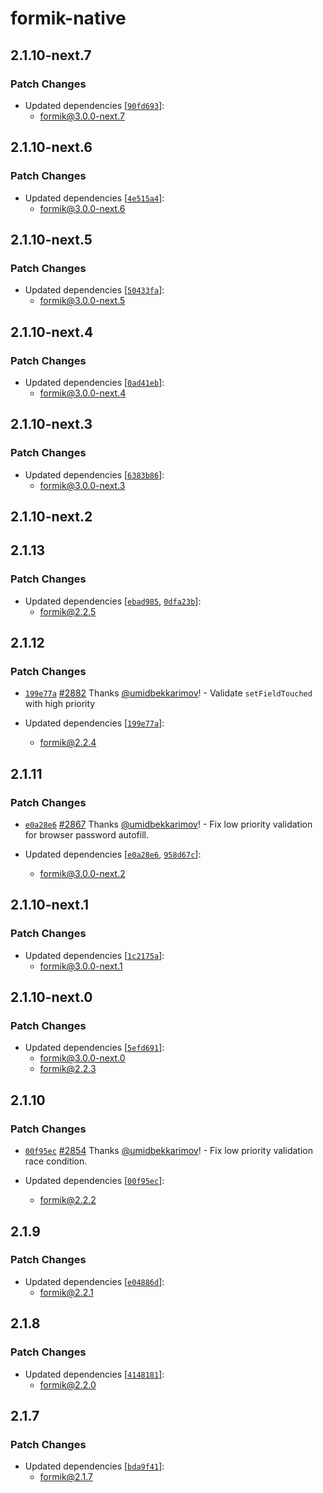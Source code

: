 # formik-native

## 2.1.10-next.7

### Patch Changes

- Updated dependencies [[`90fd693`](https://github.com/formium/formik/commit/90fd693b0900e1b82ff56b39bd1a020327c0bcb6)]:
  - formik@3.0.0-next.7

## 2.1.10-next.6

### Patch Changes

- Updated dependencies [[`4e515a4`](https://github.com/formium/formik/commit/4e515a4ab336863db69d81611275231e9301b7df)]:
  - formik@3.0.0-next.6

## 2.1.10-next.5

### Patch Changes

- Updated dependencies [[`50433fa`](https://github.com/formium/formik/commit/50433fa3cec2cb1ae11176dc713d5f011fcc758d)]:
  - formik@3.0.0-next.5

## 2.1.10-next.4

### Patch Changes

- Updated dependencies [[`0ad41eb`](https://github.com/formium/formik/commit/0ad41ebc8ddd8d7fa40dc7364b7cdcfcc4b8c298)]:
  - formik@3.0.0-next.4

## 2.1.10-next.3

### Patch Changes

- Updated dependencies [[`6383b86`](https://github.com/formium/formik/commit/6383b86d3123a3348e4fa6abba4fe0c3652cb5a4)]:
  - formik@3.0.0-next.3

## 2.1.10-next.2

## 2.1.13

### Patch Changes

- Updated dependencies [[`ebad985`](https://github.com/formium/formik/commit/ebad98569e034c5bd8f52a7926480b7d63127cd4), [`0dfa23b`](https://github.com/formium/formik/commit/0dfa23b6b312db1f2c3d22019975212f0f901c00)]:
  - formik@2.2.5

## 2.1.12

### Patch Changes

- [`199e77a`](https://github.com/formium/formik/commit/199e77a3f69e9886d88fc7114c37769cd365d9c6) [#2882](https://github.com/formium/formik/pull/2882) Thanks [@umidbekkarimov](https://github.com/umidbekkarimov)! - Validate `setFieldTouched` with high priority

- Updated dependencies [[`199e77a`](https://github.com/formium/formik/commit/199e77a3f69e9886d88fc7114c37769cd365d9c6)]:
  - formik@2.2.4

## 2.1.11

### Patch Changes

- [`e0a28e6`](https://github.com/formium/formik/commit/e0a28e6872ebfd06e636aac84829b60d704b0694) [#2867](https://github.com/formium/formik/pull/2867) Thanks [@umidbekkarimov](https://github.com/umidbekkarimov)! - Fix low priority validation for browser password autofill.

- Updated dependencies [[`e0a28e6`](https://github.com/formium/formik/commit/e0a28e6872ebfd06e636aac84829b60d704b0694), [`958d67c`](https://github.com/formium/formik/commit/958d67ca2c3e006031c31150ea0a42248b28ffc7)]:
  - formik@3.0.0-next.2

## 2.1.10-next.1

### Patch Changes

- Updated dependencies [[`1c2175a`](https://github.com/formium/formik/commit/1c2175a24b1d1223b4cdedf424ef62057edf0063)]:
  - formik@3.0.0-next.1

## 2.1.10-next.0

### Patch Changes

- Updated dependencies [[`5efd691`](https://github.com/formium/formik/commit/5efd691b8784fda6645d362189f55c618f030758)]:
  - formik@3.0.0-next.0
  - formik@2.2.3

## 2.1.10

### Patch Changes

- [`00f95ec`](https://github.com/formium/formik/commit/00f95ec4ec5266eed8ad4e97b76321205c704d51) [#2854](https://github.com/formium/formik/pull/2854) Thanks [@umidbekkarimov](https://github.com/umidbekkarimov)! - Fix low priority validation race condition.

- Updated dependencies [[`00f95ec`](https://github.com/formium/formik/commit/00f95ec4ec5266eed8ad4e97b76321205c704d51)]:
  - formik@2.2.2

## 2.1.9

### Patch Changes

- Updated dependencies [[`e04886d`](https://github.com/formium/formik/commit/e04886db15c7e9b96516b4bd5a1b89d0e895bb7d)]:
  - formik@2.2.1

## 2.1.8

### Patch Changes

- Updated dependencies [[`4148181`](https://github.com/formium/formik/commit/41481819f9187de79c4d948aeaa4ca1d33c53ed7)]:
  - formik@2.2.0

## 2.1.7

### Patch Changes

- Updated dependencies [[`bda9f41`](https://github.com/formium/formik/commit/bda9f41931fac382eec26b4f1283b881b6bbc240)]:
  - formik@2.1.7
